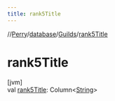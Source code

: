 ```yaml
---
title: rank5Title
---
```

//[Perry](../../../index.html)/[database](../index.html)/[Guilds](index.html)/[rank5Title](rank5-title.html)



# rank5Title



[jvm]\
val [rank5Title](rank5-title.html): Column<[String](https://kotlinlang.org/api/latest/jvm/stdlib/kotlin/-string/index.html)>




